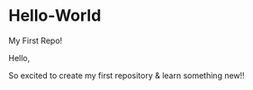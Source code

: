 # Hello-World
My First Repo!

Hello,

So excited to create my first repository & learn something new!!
